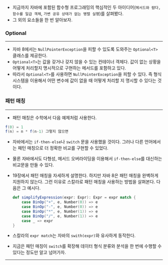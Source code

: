 - 지금까지 자바에 포함된 함수형 프로그래밍의 핵심적인 두 아이디어(`메서드와 람다, 함수를 일급 객체`, `가변 공유 상태가 없는 병렬 실행`)를 살펴봤다.
- 그 외의 요소들을 한 번 알아보자.

### Optional<T>

---

- 자바 8에서는 `NullPointerException`을 피할 수 있도록 도와주는 `Optional<T>` 클래스를 제공한다.
- `Optional<T>`는 값을 갖거나 갖지 않을 수 있는 컨테이너 객체다. 값이 없는 상황을 어떻게 처리할지 명시적으로 구현하는 메서드를 포함하고 있다.
- 따라서 `Optional<T>`를 사용하면 `NullPointerException`을 피할 수 있다. 즉 형식 시스템을 이용해서 어떤 변수에 값이 없을 때 어떻게 처리할 지 명시할 수 있다는 것이다.

### 패턴 매칭

---

- 패턴 매칭은 수학에서 다음 예제처럼 사용한다.

```java
f(0) = 1
f(n) = n * f(n-1) 그렇지 않으면
```

- 자바에서는 `if-then-else`나 `switch` 문을 사용했을 것이다. 그러나 다른 언어에서는 패턴 매칭으로 더 정확한 비교를 구현할 수 있었다.
- 물론 자바에서도 다형성, 메서드 오버라이딩을 이용해서 `if-then-else`를 대신하는 비교문을 만들 수 있다.
- 19장에서 패턴 매칭을 자세하게 설명한다. 하지만 자바 8은 패턴 매칭을 완벽하게 지원하지 않는다. 그런 이유로 스칼라로 패턴 매칭을 사용하는 방법을 살펴본다. 다음은 그 예시다.

    ```scala
    def simplifyExpression(expr: Expr): Expr = expr match {
    	case BinOp("+", e, Number(0)) => e
    	case BinOp("-", e, Number(0)) => e
    	case BinOp("*", e, Number(1)) => e
    	case BinOp("/", e, Number(1)) => e
    	case _ => expr
    }
    ```

- 스칼라의 `expr match`는 자바의 `swith(expr)`와 유사하게 동작한다.
- 지금은 패턴 매칭이 `switch`를 확장해 데이터 형식 분류와 분석을 한 번에 수행할 수 있다는 정도만 알고 넘어가자.
---